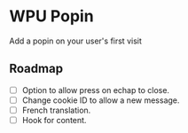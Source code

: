 # WPU Popin

Add a popin on your user's first visit

## Roadmap

* [ ] Option to allow press on echap to close.
* [ ] Change cookie ID to allow a new message.
* [ ] French translation.
* [ ] Hook for content.
